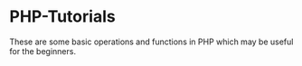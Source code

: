 # PHP-Tutorials
These are some basic operations and functions in PHP which may be useful for the beginners.

